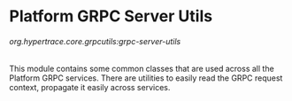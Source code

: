 # Platform GRPC Server Utils
###### org.hypertrace.core.grpcutils:grpc-server-utils

This module contains some common classes that are used across all the Platform
GRPC services. There are utilities to easily read the GRPC request context,
propagate it easily across services.
